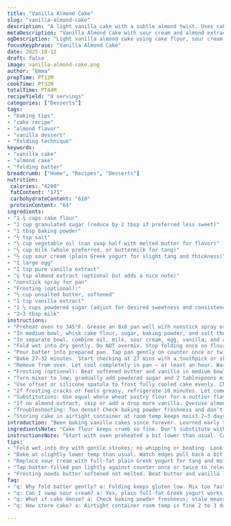 ```yaml
---
title: "Vanilla Almond Cake"
slug: "vanilla-almond-cake"
description: "A light vanilla cake with a subtle almond twist. Uses cake flour, sour cream, and almond extract for a tender crumb and moist texture. Optional buttery vanilla frosting added for richness. Bake until toothpick tests clean with gentle folding to avoid gluten development. Adjust baking time slightly to follow visual cues like golden edges and springy top. Substitutes include yogurt for sour cream and vegetable oil with melted butter for depth. Classic 8x8 pan, nonstick spray. Frosting depends on butter creaming and sugar incorporation balance for fluffiness. Best cooled completely before decorating. Watch batter consistency to avoid overmixing."
metaDescription: "Vanilla Almond Cake with sour cream and almond extract for tender crumb, moist texture. Fold gently, bake until golden edges and springy top show doneness."
ogDescription: "Light vanilla almond cake using cake flour, sour cream, almond extract. Fold carefully, watch golden edges and springy top for bake cues."
focusKeyphrase: "Vanilla Almond Cake"
date: 2025-10-12
draft: false
image: vanilla-almond-cake.png
author: "Emma"
prepTime: PT12M
cookTime: PT32M
totalTime: PT44M
recipeYield: "9 servings"
categories: ["Desserts"]
tags:
- "baking tips"
- "cake recipe"
- "almond flavor"
- "vanilla dessert"
- "folding technique"
keywords:
- "vanilla cake"
- "almond cake"
- "folding batter"
breadcrumb: ["Home", "Recipes", "Desserts"]
nutrition: 
 calories: "4200"
 fatContent: "171"
 carbohydrateContent: "610"
 proteinContent: "64"
ingredients:
- "1 ¾ cups cake flour"
- "1 cup granulated sugar (reduce by 2 tbsp if preferred less sweet)"
- "1 tbsp baking powder"
- "½ tsp salt"
- "½ cup vegetable oil (can swap half with melted butter for flavor)"
- "½ cup milk (whole preferred, or buttermilk for tang)"
- "½ cup sour cream (plain Greek yogurt for slight tang and thickness)"
- "1 large egg"
- "1 tsp pure vanilla extract"
- "¼ tsp almond extract (optional but adds a nice note)"
- "nonstick spray for pan"
- "Frosting (optional):"
- "½ cup unsalted butter, softened"
- "1 tsp vanilla extract"
- "1 ½ cups powdered sugar (adjust for desired sweetness and consistency)"
- "2–3 tbsp milk"
instructions:
- "Preheat oven to 345°F. Grease an 8x8 pan well with nonstick spray or line with parchment. The lower temp reduces cracking and encourages even rise."
- "In medium bowl, whisk cake flour, sugar, baking powder, and salt thoroughly. This distributes leavening and salt evenly to avoid bitter pockets."
- "In separate bowl, combine oil, milk, sour cream, egg, vanilla, and almond extract. Whisk but don’t aerate too much. You want the fat well combined without bubbles."
- "Fold wet into dry gently. Do NOT overmix. Stop folding once no flour streaks remain. Batter will be thick but fluid. Overworking develops gluten, tough cake."
- "Pour batter into prepared pan. Tap pan gently on counter once or twice to settle batter and release big air bubbles."
- "Bake 27–32 minutes. Start checking at 27 mins with a toothpick or skewer: clean or with a few moist crumbs is done. Look for edges pulling away slightly and a springy top that bounces back."
- "Remove from oven. Let cool completely in pan — at least an hour. Warm cake makes frosting greasy and melts it down."
- "Frosting (optional): Beat softened butter and vanilla in medium bowl on medium-high speed about 1 to 1½ minutes until creamy and light colored. Scrape bowl sides."
- "Turn mixer to low; gradually add powdered sugar and 2 tablespoons milk. Increase speed to medium; mix 1½–2 minutes till fluffier but don’t overdo or it separates. Adjust milk or sugar for consistency; frosting should be thick enough to spread but soft."
- "Use offset or silicone spatula to frost fully cooled cake evenly. Chill briefly to set if too soft."
- "If frosting cracks or feels greasy, refrigerate 10 minutes. Let come closer to room temp before serving for best texture."
- "Substitutions: Use equal whole wheat pastry flour for a nuttier flavor but expect denser crumb. Swap sour cream for plain full-fat Greek yogurt if needed to maintain moisture and tang."
- "If no almond extract, skip or add a drop more vanilla. Overuse almond can taste bitter or medicinal."
- "Troubleshooting: Too dense? Check baking powder freshness and don’t overmix. Underbaked? Increase oven time by 3–5 minutes but watch carefully to avoid drying. Cake should feel light and bounce back when gently pressed."
- "Storing cake in airtight container at room temp keeps moist 2–3 days. Frosted cake refrigerate and bring to room temp before eating."
introduction: "Been baking vanilla cakes since forever. Learned early that folding flour in gently doesn’t just help texture, it keeps everything tender, like pillow soft. Tried a million vanilla cakes, always tweaking timing and ingredients. This one added almond extract — subtle, but it changes the game without shouting. The sour cream trick? Moist crumb, no drying out after days. Frosting is an art — too fast mixing scrambles; too slow, lumpy. It’s all about eye and feel, how it swirls on the spatula. Oven varies, so I rely on springy top and golden edges. Overbaking? Hate that dryness. Underbaking leaves that gooey mess. Learning to trust senses over timer is key. Rest cake well before frosting, or butter melts fast. Saves frustration. Keep a backup baking sheet in oven bottom for uneven heat. Cake pan choice too — 8×8 is classic, keeps batter thickness right. Tried glass, even, but metal edges brown better."
ingredientsNote: "Cake flour keeps crumb so fine. Don’t substitute with all-purpose if you want that silkiness — it changes structure and chewiness. Granulated sugar is standard, but you can cut a bit if sweetness is overload. Baking powder ensures rise; check it’s fresh every 6 months. Salt balances the sweetness and enhances flavor. Vegetable oil here for moistness and subtlety; swapping half for melted butter gives a richer taste but watch batter temp — butter too cold curdles. Milk adds moisture, whole milk or buttermilk adds richness. Sour cream makes it moist and tender; plain Greek yogurt works well and adds protein if needed. Almond extract is optional — just a whisper, no more than quarter teaspoon. Nonstick spray helps cake release cleanly, parchment if worried about sticking. Frosting options: classic buttercream but adjust milk and sugar for your climate; too humid and frosting gets runny fast, add more powdered sugar then. Butter softened, not melted, crucial for fluffy frosting; sugar addition too fast can create lumps or gritty texture."
instructionsNote: "Start with oven preheated a bit lower than usual. Cake rise is about even oven heat and batter rest time. Mix dry ingredients well to avoid clumps of baking powder; lumps cause uneven pockets or weird taste. Whisk wet ingredients thoroughly but avoid foaming — bubbles mean uneven texture. Folding flour in is all technique; you want to see no white streaks but don’t overdo or batter gets tough. Pouring batter and tapping gently expels bubbles that cause holes or cracks. Baking 27–32 minutes allows oven variations; watch edges if they brown too fast reduce temp slightly next time. Toothpick test is old reliable: crumbs fine is done, wet thick batter means bake longer. Cool completely because warm cake ruins frosting—the heat melts butter and sugar, causing a greasy mess. Frosting needs patience in beating; start slow adding sugar then speed up. Adjust milk if too stiff or runny. Use spatula strokes, not knife, to spread clean layers. Chill if frosting soft to hold shape. Keep emergency tips in mind: stuck cake? Warm pan under hot water quickly loosens edges."
tips:
- "Fold wet into dry with gentle strokes; no whipping or beating. Look for no flour streaks but don't drag long. Batter thick but still fluid. Overmix means tough texture; gluten forms fast here."
- "Bake at slightly lower temp than usual. Watch edges pull back a bit from pan and springy top that bounces back when touched. Toothpick in center still best judge—clean or few moist crumbs."
- "Replace sour cream with full-fat plain Greek yogurt for tang and moisture. Swap half vegetable oil with melted butter for richer flavor, but keep batter warm to prevent curdling."
- "Tap batter-filled pan lightly against counter once or twice to release large air bubbles. Avoid shaking or heavy tapping; large bubbles cause holes or cracks while small trapped air helps rise."
- "Frosting needs butter softened not melted. Beat butter and vanilla low speed until creamy and light colored, scrape sides often. Add sugar gradually with low milk amount; speed up later for fluffiness. Avoid quick sugar dump or it gets gritty."
faq:
- "q: Why fold batter gently? a: Folding keeps gluten low. Mix too fast or long and cake toughens. Folding stops flour from turning gluey; batter still thick but no streaks. Aim for softness, no bubbles."
- "q: Can I swap sour cream? a: Yes, plain full-fat Greek yogurt works well. Same moisture, adds protein, slight tang. Yogurt a bit thicker; adjust liquid if needed. Also keeps crumb tender, avoid low-fat options."
- "q: What if cake dense? a: Check baking powder freshness; stale means poor rise. Overmixing too. Watch folding steps carefully. Oven temp can be too low or too high. Rise depends on consistent heat and gentle handling."
- "q: How store cake? a: Airtight container room temp is fine 2 to 3 days. Frosted cake better refrigerated; bring to room temp before serving. Wrap well; condensation ruins crust or makes frosting greasy."

---
```

